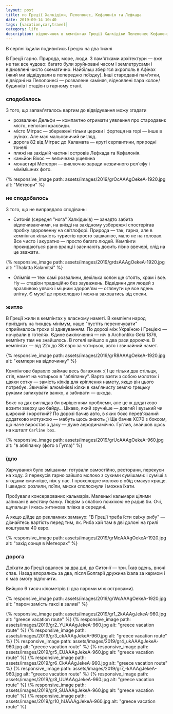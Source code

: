 ```yaml
---
layout: post
title: по Греції Халкідіки, Пелопонес, Кефалонія та Лефкада
date: 2019-09-14 10:40 
tags: [vacation,car,travel]
category: life
description: відпочинок в кемпінгах Греції Халкідіки Пелепонес Кефалонія Лефкада авто подорож
---
```


В серпні їздили подивитись Грецію на два тижні

В Греції гарно. 
Природа, море, люди. 
З пам'ятками архітектури — вже не так все чудово: багато були зруйновані часом і землетрусами і відновлені чисто схематично. 
Найбільш зберігся акрополь в Афінах (який ми відвідували в попередню поїздку). 
Інші стародавні пам'ятки, відвідані на Пелопонесі — розвалене каміняя, відновлені пара колон/будинків і стадіон в гарному стані.

### сподобалось
З того, що запам'яталось вартим до відвідування можу згадати
* розвалини Дельфи — компактно отримати уявлення про стародавнє місто, непогані краєвиди.
* місто Мітрас — збережені тільки церкви і фортеця на горі — інше в руїнах. Але має мальовничий вигляд.
* дорога 82 від Мітрас до Каламата — круті серпантини, природні тонелі
* пляжі на західній частині островів Лефкада та Кефалонія.
* каньйон Вікос — величезна ущелина
* монастирі Метеори — виключно заради незвичного рел'єфу і мімімішних фото.

{% responsive_image path: assets/images/2019/grOcAAAgOekeA-1920.jpg alt: "Метеори" %}

### не сподобалось
З того, що не виправдало сподівань:
* Ситонія (середня "нога" Халкідиків) — занадто забита відпочиваючими, на виїзді на західному узбережжі спостерігав пробку здоровенну на світлофорі. 
  Природа — так, гарна, але в кемпінгах кількість туристів просто зашкалює, мало не на головах. 
  Все чисто і акуратно — просто багато людей. 
  Кемпінги прокидаються рано вранці і засинають досить пізно ввечері, слід на це зважати.

{% responsive_image path: assets/images/2019/grdsAAAgOekeA-1920.jpg alt: "Thalatta Kalamitsi" %}

* Олімпія — теж самі розвалини, декілька колон ще стоять, храм і все. 
  Ну — стадіон традиційно без зауважень. 
  Відвідини для людей з вразливою уявою і міцним здоров'ям — оглянути це все вдень влітку. 
  Є музеї де прохолодно і можна заховатись від спеки.

### житло
В Греції жили в кемпінгах у власному наметі. В кемпінги народ приїздить на тиждеь мінімум, наше "пустіть переночувати" сприймалось трохи зі здивуванням. 
По дорозі між Україною і Грецією — ночували в готелях. 
Єдине виключення — ніч в Archontiko Geki 1876, кемпінгу там не знайшлось. 
В готелі вийшло в два рази дорожче. 
В кемпінгах — від 22х до 38 євро за чотирьох, авто і звичайний намет.

{% responsive_image path: assets/images/2019/grR8AAAgOekeA-1920.jpg alt: "кемпєри на відпочинку" %}

Кемпінгове барахло займає весь багажник :( 
І це тільки два стільця, стіл, намет на чотирьох в "абліпачку". 
Варто взяти з собою молоток і цвяхи сотку — замість кілків для кріплення намету, якщо він цього потребує. 
Звичайні алюмінієві кілки в кам'янисту землю грецьку руками запихувати важко, а забивати — шкода.

Бокс на дах виглядав би вирішенням проблеми, але це ж додатково возити зверху цю байду… 
Цікаво, який зручніше — довгий і вузький чи широкий і короткий? 
По дорозі бачив авто, в яких бокс перев'язаний додатково мотузкою — мабуть щось знають ;) 
Ще бачив ХС70 з боксом, що наче виростає з даху — дуже аеродинамічно. 
Гуглив, знайшов щось на кшталт `Carline box`.

{% responsive_image path: assets/images/2019/grUcAAAgOekeA-960.jpg alt: "в абліпачку (фото з Гугла)" %}

### їдло
Харчування було змішаним: готували самостійно, ресторани, перекуси на ходу. 
З перекусів гарно зайшло молоко з сухими сумішами: і суміші з ягодами смачніше, ніж у нас. 
І прохолодне молоко в обід смакує краще. 
І швидко: розлили, поїли, миски сполоснули і можна їхати.

Пробували консервованих кальмарів. 
Маленькі кальмари цілими запихані в жестяну банку. 
Людям з слабою психікою не радив би. 
Очі, щупальця і якась хитинова плівка в середині.

А якщо дійде до рекламних заманух: "В Греції треба їсти свіжу рибу" — дізнайтесь вартість перед тим, як. 
Риба хай там в дві долоні на грилі коштувала 40 євро.

{% responsive_image path: assets/images/2019/grMcAAAgOekeA-1920.jpg alt: "захід сонця в Метеорах" %}

### дорога
Доїхати до Греції вдалося за два дні, до Cитонії — три. 
Їхав вдень, вночі спав. 
Назад впорались за два, після Болгарії дружина їхала за кермом і я мав змогу відпочити.

Вийшло 6 тисяч кілометрів (і два пароми між островами).

{% responsive_image path: assets/images/2019/grWcAAAgOekeA-1920.jpg alt: "паром замість таксі в заливі" %}

{% responsive_image path: assets/images/2019/gr1_2kAAAgJekeA-960.jpg alt: "greece vacation route" %}
{% responsive_image path: assets/images/2019/gr2_YUAAAgJekeA-960.jpg alt: "greece vacation route" %}
{% responsive_image path: assets/images/2019/gr3_ckAAAgJekeA-960.jpg alt: "greece vacation route" %}
{% responsive_image path: assets/images/2019/gr4_ukAAAgJekeA-960.jpg alt: "greece vacation route" %}
{% responsive_image path: assets/images/2019/gr5_EUAAAgJekeA-960.jpg alt: "greece vacation route" %}
{% responsive_image path: assets/images/2019/gr6_CkAAAgJekeA-960.jpg alt: "greece vacation route" %}
{% responsive_image path: assets/images/2019/gr7_-kAAAgJekeA-960.jpg alt: "greece vacation route" %}
{% responsive_image path: assets/images/2019/gr8_UUAAAgJekeA-960.jpg alt: "greece vacation route" %}
{% responsive_image path: assets/images/2019/gr9_SUAAAgJekeA-960.jpg alt: "greece vacation route" %}
{% responsive_image path: assets/images/2019/gr10_hUAAAgJekeA-960.jpg alt: "greece vacation route" %}